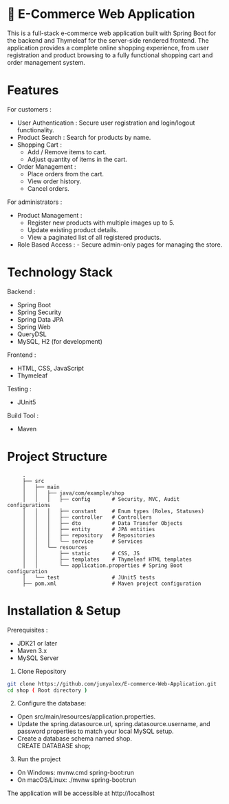 # 🛒 E-Commerce Web Application
This is a full-stack e-commerce web application built with Spring Boot for the backend and Thymeleaf for the server-side rendered frontend. The application provides a complete online shopping experience,
from user registration and product browsing to a fully functional shopping cart and order management system.

# Features
For customers : 
- User Authentication : Secure user registration and login/logout functionality.
- Product Search : Search for products by name.
- Shopping Cart :
    - Add / Remove items to cart.
    - Adjust quantity of items in the cart.
- Order Management :
    - Place orders from the cart.
    - View order history.
    - Cancel orders.
 
For administrators :
-  Product Management :
      - Register new products with multiple images up to 5.
      - Update existing product details.
      - View a paginated list of all registered products.
- Role Based Access :
      -  Secure admin-only pages for managing the store.


# Technology Stack
Backend : 
- Spring Boot
- Spring Security
- Spring Data JPA
- Spring Web
- QueryDSL
- MySQL, H2 (for development)

Frontend :
- HTML, CSS, JavaScript
- Thymeleaf

Testing : 
- JUnit5

Build Tool : 
- Maven

# Project Structure

```
     .
     ├── src
     │   ├── main
     │   │   ├── java/com/example/shop
     │   │   │   ├── config       # Security, MVC, Audit configurations
     │   │   │   ├── constant     # Enum types (Roles, Statuses)
     │   │   │   ├── controller   # Controllers
     │   │   │   ├── dto          # Data Transfer Objects
     │   │   │   ├── entity       # JPA entities
     │   │   │   ├── repository   # Repositories
     │   │   │   └── service      # Services
     │   │   └── resources
     │   │       ├── static       # CSS, JS
     │   │       ├── templates    # Thymeleaf HTML templates
     │   │       └── application.properties # Spring Boot configuration
     │   └── test                 # JUnit5 tests
     ├── pom.xml                  # Maven project configuration
```

# Installation & Setup

Prerequisites :
- JDK21 or later
- Maven 3.x
- MySQL Server

1. Clone Repository

```bash
git clone https://github.com/junyalex/E-commerce-Web-Application.git
cd shop ( Root directory )
```

2. Configure the database:
- Open src/main/resources/application.properties.
- Update the spring.datasource.url, spring.datasource.username, and password properties to match your local MySQL setup.
- Create a database schema named shop. <br>
 CREATE DATABASE shop;

3. Run the project
- On Windows:  mvnw.cmd spring-boot:run
- On macOS/Linux: ./mvnw spring-boot:run

The application will be accessible at http://localhost
